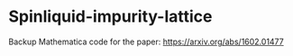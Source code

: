 # Spinliquid-impurity-lattice
Backup Mathematica code for the paper: https://arxiv.org/abs/1602.01477
